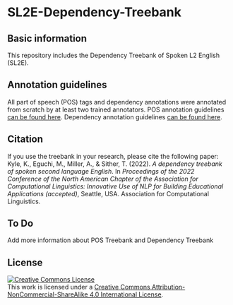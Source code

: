 # SL2E-Dependency-Treebank

## Basic information
This repository includes the Dependency Treebank of Spoken L2 English (SL2E).

## Annotation guidelines
All part of speech (POS) tags and dependency annotations were annotated from scratch by at least two trained annotators. POS annotation guidelines <a href="https://kristopherkyle.github.io/L2-Annotation-Project/anno_overview.html" target="_blank">can be found here</a>. Dependency annotation guidelines <a href="https://kristopherkyle.github.io/L2-Annotation-Project/dep_anno_overview.html" target="_blank">can be found here</a>.
## Citation
If you use the treebank in your research, please cite the following paper:
Kyle, K., Eguchi, M., Miller, A., & Sither, T. (2022). *A dependency treebank of spoken second language English*. In *Proceedings of the 2022 Conference of the North American Chapter of the Association for Computational Linguistics: Innovative Use of NLP for Building Educational Applications (accepted)*, Seattle, USA. Association for Computational Linguistics.

## To Do
Add more information about POS Treebank and Dependency Treebank

## License
<a rel="license" href="http://creativecommons.org/licenses/by-nc-sa/4.0/"><img alt="Creative Commons License" style="border-width:0" src="https://i.creativecommons.org/l/by-nc-sa/4.0/88x31.png" /></a><br />This work is licensed under a <a rel="license" href="http://creativecommons.org/licenses/by-nc-sa/4.0/">Creative Commons Attribution-NonCommercial-ShareAlike 4.0 International License</a>.
